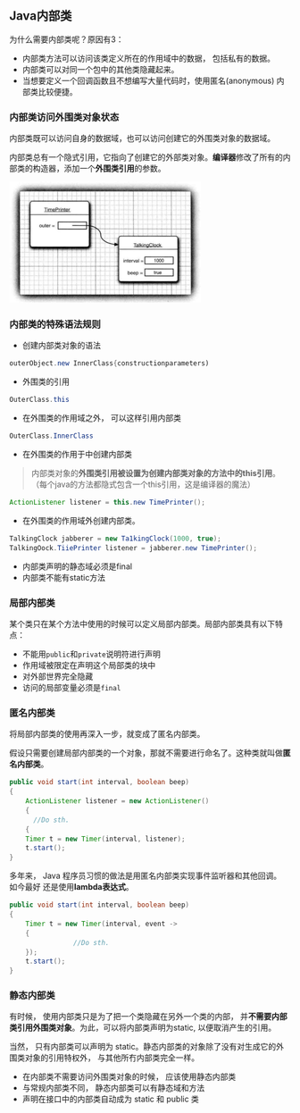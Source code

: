 ## Java内部类

为什么需要内部类呢？原因有3：

* 内部类方法可以访问该类定义所在的作用域中的数据， 包括私有的数据。
* 内部类可以对同一个包中的其他类隐藏起来。
* 当想要定义一个回调函数且不想编写大量代码时，使用匿名(anonymous) 内部类比较便捷。



### 内部类访问外围类对象状态

内部类既可以访问自身的数据域，也可以访问创建它的外围类对象的数据域。

内部类总有一个隐式引用，它指向了创建它的外部类对象。**编译器**修改了所有的内部类的构造器，添加一个**外围类引用**的参数。 

<img src="Java%E5%86%85%E9%83%A8%E7%B1%BB.assets/image-20200811094638284.png" alt="image-20200811094638284" style="zoom:50%;" />





### 内部类的特殊语法规则

* 创建内部类对象的语法

```java
outerObject.new InnerClass{constructionparameters)
```

* 外围类的引用

```java
OuterClass.this
```

* 在外围类的作用域之外， 可以这样引用内部类

```java
OuterClass.InnerClass
```

* 在外围类的作用于中创建内部类

> 内部类对象的**外围类引用被设置为创建内部类对象的方法中的this引用**。（每个java的方法都隐式包含一个this引用，这是编译器的魔法）

```java
ActionListener listener = this.new TimePrinter();
```

* 在外围类的作用域外创建内部类。

```java
TalkingClock jabberer = new Ta1kingClock(1000, true);
TalkingOock.TiiePrinter listener = jabberer.new TimePrinter();
```

* 内部类声明的静态域必须是final
* 内部类不能有static方法



### 局部内部类

某个类只在某个方法中使用的时候可以定义局部内部类。局部内部类具有以下特点：

* 不能用`public`和`private`说明符进行声明
* 作用域被限定在声明这个局部类的块中
* 对外部世界完全隐藏
* 访问的局部变量必须是`final`



### 匿名内部类

将局部内部类的使用再深入一步，就变成了匿名内部类。

假设只需要创建局部内部类的一个对象，那就不需要进行命名了。这种类就叫做**匿名内部类**。

```java
public void start(int interval, boolean beep)
{
    ActionListener listener = new ActionListener()
    {
      //Do sth.
    {
    Timer t = new Timer(interval, listener);
    t.start();
}
```

多年来， Java 程序员习惯的做法是用匿名内部类实现事件监听器和其他回调。 如今最好 还是使用**lambda表达式**。

```java
public void start(int interval, boolean beep)
{
    Timer t = new Timer(interval, event ->
    {
				//Do sth.
    });
    t.start();
}
```



### 静态内部类

有时候， 使用内部类只是为了把一个类隐藏在另外一个类的内部， 并**不需要内部类引用外围类对象**。为此，可以将内部类声明为static, 以便取消产生的引用。

当然， 只有内部类可以声明为 static。静态内部类的对象除了没有对生成它的外围类对象的引用特权外， 与其他所冇内部类完全一样。

* 在内部类不需要访问外围类对象的时候， 应该使用静态内部类
* 与常规内部类不同， 静态内部类可以有静态域和方法
* 声明在接口中的内部类自动成为 static 和 public 类



